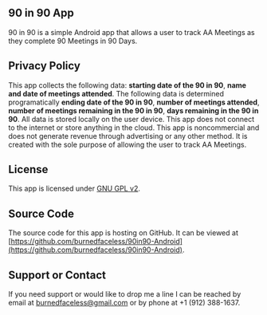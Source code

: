 ## 90 in 90 App

90 in 90 is a simple Android app that allows a user to track AA Meetings as they complete 90 Meetings in 90 Days. 

## Privacy Policy
This app collects the following data: **starting date of the 90 in 90**, **name and date of meetings attended**. The following data is determined programatically **ending date of the 90 in 90**, **number of meetings attended**, **number of meetings remaining in the 90 in 90**, **days remaining in the 90 in 90**. All data is stored locally on the user device. This app does not connect to the internet or store anything in the cloud. This app is noncommercial and does not generate revenue through advertising or any other method. It is created with the sole purpose of allowing the user to track AA Meetings.

## License
This app is licensed under [GNU GPL v2](https://www.gnu.org/licenses/old-licenses/gpl-2.0.en.html). 

## Source Code
The source code for this app is hosting on GitHub. It can be viewed at [https://github.com/burnedfaceless/90in90-Android](https://github.com/burnedfaceless/90in90-Android).


## Support or Contact

If you need support or would like to drop me a line I can be reached by email at <burnedfaceless@gmail.com> or by phone at +1 (912) 388-1637.

